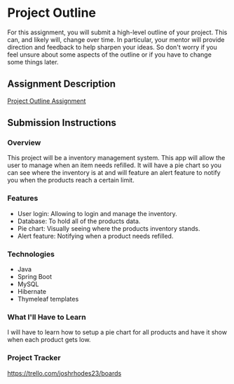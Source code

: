 # Project Outline
For this assignment, you will submit a high-level outline of your project. This can, and likely will, change over time. In particular, your mentor will provide direction and feedback to help sharpen your ideas. So don't worry if you feel unsure about some aspects of the outline or if you have to change some things later.

## Assignment Description
[Project Outline Assignment](https://education.launchcode.org/liftoff/modules/assignments/project-outline)

## Submission Instructions

### Overview
This project will be a inventory management system. This app will allow the user to manage when an item needs refilled. It will have a pie chart so you can see where the inventory is at and will feature an alert feature to notify you when the products reach a certain limit.
### Features
+  User login: Allowing to login and manage the inventory.
+  Database: To hold all of the products data.
+  Pie chart: Visually seeing where the products inventory stands.
+  Alert feature: Notifying when a product needs refilled.
### Technologies
+  Java
+  Spring Boot
+  MySQL
+ Hibernate
+ Thymeleaf templates
### What I'll Have to Learn
I will have to learn how to setup a pie chart for all products and have it show when each product gets low.

### Project Tracker
https://trello.com/joshrhodes23/boards
